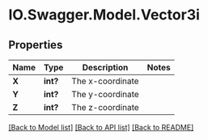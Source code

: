 # IO.Swagger.Model.Vector3i
## Properties

Name | Type | Description | Notes
------------ | ------------- | ------------- | -------------
**X** | **int?** | The x-coordinate | 
**Y** | **int?** | The y-coordinate | 
**Z** | **int?** | The z-coordinate | 

[[Back to Model list]](../README.md#documentation-for-models) [[Back to API list]](../README.md#documentation-for-api-endpoints) [[Back to README]](../README.md)

